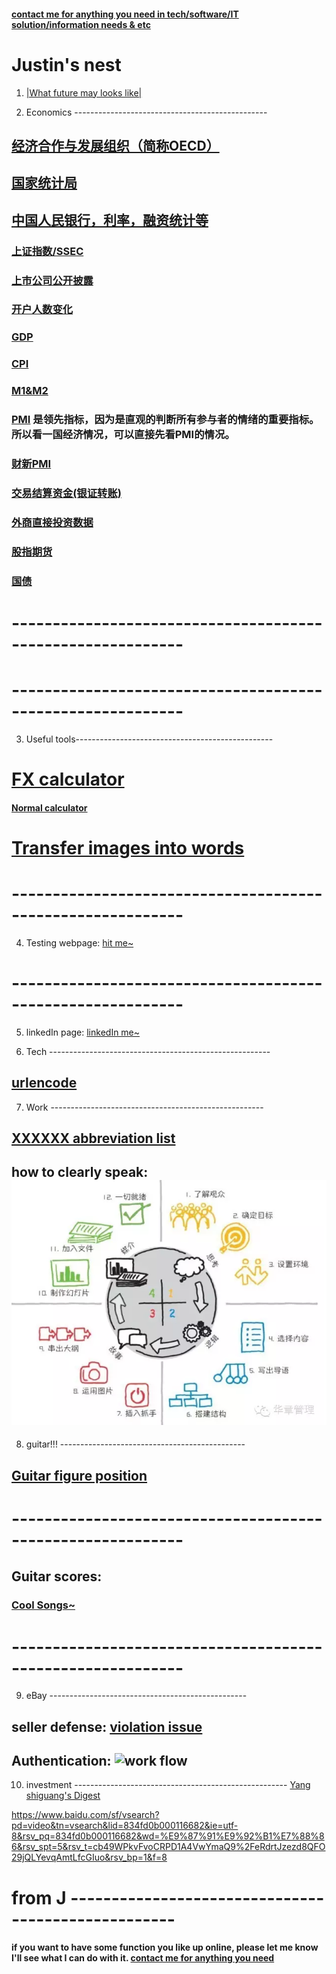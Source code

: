 #### **[contact me for anything you need in tech/software/IT solution/information needs & etc](https://justinsu2019.github.io/email/email_sender.html)**

# Justin's nest

1. [|What future may looks like|](https://justinsu2019.github.io/future/)

2. Economics ------------------------------------------------

## [经济合作与发展组织（简称OECD）](https://data.oecd.org/)
## [国家统计局](http://www.stats.gov.cn/tjsj/)
## [中国人民银行，利率，融资统计等](http://www.pbc.gov.cn/diaochatongjisi/116219/116319/3750274/index.html)
### [上证指数/SSEC](https://cn.investing.com/indices/shanghai-composite-historical-data)
### [上市公司公开披露](http://www.sse.com.cn/disclosure/listedinfo/announcement/)
### [开户人数变化](http://www.chinaclear.cn/zdjs/xmzkb/center_mzkb.shtml)
### [GDP](http://data.eastmoney.com/cjsj/gdp.html)
### [CPI](http://data.eastmoney.com/cjsj/cpi.html)
### [M1&M2](http://data.eastmoney.com/cjsj/hbgyl.html)
### [PMI](http://data.eastmoney.com/cjsj/pmi.html) 是领先指标，因为是直观的判断所有参与者的情绪的重要指标。所以看一国经济情况，可以直接先看PMI的情况。
### [财新PMI](https://www.mql5.com/zh/economic-calendar/china/caixin-manufacturing-pmi)
### [交易结算资金(银证转账)](http://data.eastmoney.com/cjsj/bankTransfer.html)
### [外商直接投资数据](http://data.eastmoney.com/cjsj/fdi.html)
### [股指期货](http://www.cffex.com.cn/)
### [国债](http://bond.hexun.com/gzdt/)

# -----------------------------------------------------------

# -----------------------------------------------------------

3. Useful tools-------------------------------------------------

# [FX calculator](https://justinsu2019.github.io/fx_calculator.html "FX calculator")

#### [Normal calculator]( https://justinsu2019.github.io/calculator.html)

# [Transfer images into words](https://www.onlineocr.net/zh_hans/)

# -----------------------------------------------------------

4. Testing webpage: [hit me~](https://justinsu2019.github.io/homepage.html) 

# -----------------------------------------------------------

5. linkedIn page: [linkedIn me~](https://www.linkedin.com/in/justin-su-a036a8188/) 

6. Tech -------------------------------------------------------

## [urlencode](https://1024tools.com/urlencode)

7. Work -----------------------------------------------------

## [XXXXXX abbreviation list](https://justinsu2019.github.io/Acronyms.htm)

## how to clearly speak: ![how to speak to people](https://raw.githubusercontent.com/justinsu2019/justinsu2019.github.io/master/images/work%26study/4%20steps%20to%20make%20sure.PNG)

8. guitar!!! ----------------------------------------------
## [Guitar figure position]( https://justinsu2019.github.io/GuitarFigurePosition.html )

# -----------------------------------------------------------

## Guitar scores:
### [Cool Songs~](https://justinsu2019.github.io/Guitar.html) 

# -----------------------------------------------------------

9. eBay -------------------------------------------------
## seller defense: [violation issue](https://sellerdefense.cn/)

## Authentication: ![work flow](https://raw.githubusercontent.com/justinsu2019/justinsu2019.github.io/master/images/Authentication.png?token=ALMIXUGBDRW4ZLOV42LU37S5DG7DI)


10. investment -----------------------------------------------------
[Yang shiguang's Digest](https://zh-cn.facebook.com/pg/%E6%A5%8A%E4%B8%96%E5%85%89%E7%9A%84%E6%96%B0%E8%A6%96%E9%87%8E-362509207185719/posts/?ref=page_internal)

https://www.baidu.com/sf/vsearch?pd=video&tn=vsearch&lid=834fd0b000116682&ie=utf-8&rsv_pq=834fd0b000116682&wd=%E9%87%91%E9%92%B1%E7%88%86&rsv_spt=5&rsv_t=cb49WPkvFvoCRPD1A4VwYmaQ9%2FeRdrtJzezd8QFO29jQLYevqAmtLfcGIuo&rsv_bp=1&f=8


# from J ---------------------------------------------------
#### if you want to have some function you like up online, please let me know I'll see what I can do with it. [contact me for anything you need](https://justinsu2019.github.io/email/email_sender.html)
